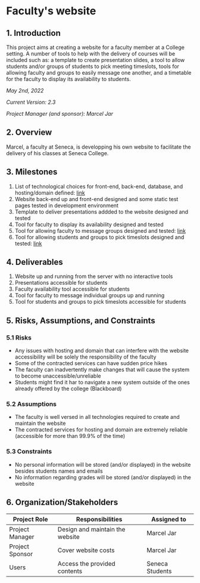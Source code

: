 # Faculty's website

## 1. Introduction

This project aims at creating a website for a faculty member at a College setting. A number of tools to help with the delivery of courses will be included such as: a template to create presentation slides, a tool to allow students and/or groups of students to pick meeting timeslots, tools for allowing faculty and groups to easily message one another, and a timetable for the faculty to display its availability to students.

*May 2nd, 2022*

*Current Version: 2.3*

*Project Manager (and sponsor): Marcel Jar*

## 2. Overview

Marcel, a faculty at Seneca, is developping his own website to facilitate the delivery of his classes at Seneca College.

<!-- ### 2.1 Objectives

A website designed for faculty delivering courses at a College setting will be up and running prior to the beginning of the Fall terms with tools for delivering presentations, displaying the faculty's availability, as well as to allow students and groups to pick meeting timeslots. -->

## 3. Milestones

1. List of technological choices for front-end, back-end, database, and hosting/domain defined: [link](https://github.com/CAPSTONE-2022-2023/Group_00/blob/main/technical_details.md)
2. Website back-end up and front-end designed and some static test pages tested in development environment
3. Template to deliver presentations addded to the website designed and tested
4. Tool for faculty to display its availability designed and tested
5. Tool for allowing faculty to message groups designed and tested: [link](https://github.com/CAPSTONE-2022-2023/Group_00/blob/main/use_cases/group_messaging.md)
6. Tool for allowing students and groups to pick timeslots designed and tested: [link](https://github.com/CAPSTONE-2022-2023/Group_00/blob/main/use_cases/picking_timeslot.md)

## 4. Deliverables

1. Website up and running from the server with no interactive tools
2. Presentations accessible for students
3. Faculty availability tool accessible for students
4. Tool for faculty to message individual groups up and running
5. Tool for students and groups to pick timeslots accessible for students

## 5. Risks, Assumptions, and Constraints

### 5.1 Risks

- Any issues with hosting and domain that can interfere with the website accessibility will be solely the responsibility of the faculty
- Some of the contracted services can have sudden price hikes
- The faculty can inadvertently make changes that will cause the system to become unaccessible/unreliable
- Students might find it har to navigate a new system outside of the ones already offered by the college (Blackboard)

### 5.2 Assumptions

- The faculty is well versed in all technologies required to create and maintain the website
- The contracted services for hosting and domain are extremely reliable (accessible for more than 99.9% of the time)

### 5.3 Constraints

- No personal information will be stored (and/or displayed) in the website besides students names and emails
- No information regarding grades will be stored (and/or displayed) in the website

## 6. Organization/Stakeholders

| Project Role | Responsibilities | Assigned to |
| ----------- | ----------- | ----------- |
| Project Manager | Design and maintain the website| Marcel Jar|
| Project Sponsor | Cover website costs | Marcel Jar|
| Users | Access the provided contents  | Seneca Students|
